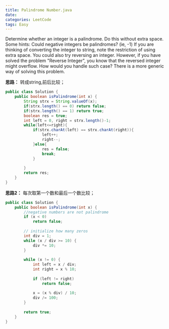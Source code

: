 ```yaml
---
title: Palindrome Number.java
date: 
categories: LeetCode
tags: Easy
---
```

Determine whether an integer is a palindrome. Do this without extra space.
Some hints:
Could negative integers be palindromes? (ie, -1)
If you are thinking of converting the integer to string, note the restriction of using extra space.
You could also try reversing an integer. However, if you have solved the problem "Reverse Integer", you know that the reversed integer might overflow. How would you handle such case?
There is a more generic way of solving this problem.
<!-- more -->
**思路：**
转成string,前后比较；
``` java
public class Solution {
    public boolean isPalindrome(int x) {
		String strx = String.valueOf(x);
		if(strx.length() == 0) return false;
		if(strx.length() == 1) return true;
		boolean res = true;
        int left = 0, right = strx.length()-1;
		while(left<=right){
			if(strx.charAt(left) == strx.charAt(right)){
				left++;
				right--;
			}else{
				res = false;
				break;
			}
			
		}
		return res;
    }
}
``` 
**思路2：**
每次取第一个数和最后一个数比较；
``` java
public class Solution {
    public boolean isPalindrome(int x) {
        //negative numbers are not palindrome
        if (x < 0)
            return false;
 
        // initialize how many zeros
        int div = 1;
        while (x / div >= 10) {
            div *= 10;
        }
 
        while (x != 0) {
            int left = x / div;
            int right = x % 10;
 
            if (left != right)
                return false;
 
            x = (x % div) / 10;
            div /= 100;
        }
 
        return true;
    }
}
``` 
